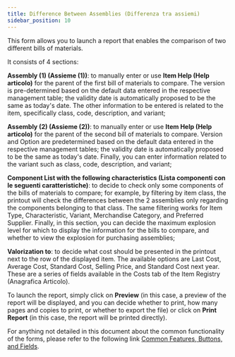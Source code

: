 ```yaml
---
title: Difference Between Assemblies (Differenza tra assiemi)
sidebar_position: 10
---
```


This form allows you to launch a report that enables the comparison of two different bills of materials.

It consists of 4 sections:

**Assembly (1) (Assieme (1))**: to manually enter or use **Item Help (Help articolo)** for the parent of the first bill of materials to compare. The version is pre-determined based on the default data entered in the respective management table; the validity date is automatically proposed to be the same as today's date. The other information to be entered is related to the item, specifically class, code, description, and variant;

**Assembly (2) (Assieme (2))**: to manually enter or use **Item Help (Help articolo)** for the parent of the second bill of materials to compare. Version and Option are predetermined based on the default data entered in the respective management tables; the validity date is automatically proposed to be the same as today's date. Finally, you can enter information related to the variant such as class, code, description, and variant;

**Component List with the following characteristics (Lista componenti con le seguenti caratteristiche)**: to decide to check only some components of the bills of materials to compare; for example, by filtering by item class, the printout will check the differences between the 2 assemblies only regarding the components belonging to that class. The same filtering works for Item Type, Characteristic, Variant, Merchandise Category, and Preferred Supplier. Finally, in this section, you can decide the maximum explosion level for which to display the information for the bills to compare, and whether to view the explosion for purchasing assemblies;

**Valorization to**: to decide what cost should be presented in the printout next to the row of the displayed item. The available options are Last Cost, Average Cost, Standard Cost, Selling Price, and Standard Cost next year. These are a series of fields available in the Costs tab of the Item Registry (Anagrafica Articolo).

To launch the report, simply click on **Preview** (in this case, a preview of the report will be displayed, and you can decide whether to print, how many pages and copies to print, or whether to export the file) or click on **Print Report** (in this case, the report will be printed directly).

For anything not detailed in this document about the common functionality of the forms, please refer to the following link [Common Features, Buttons, and Fields](/docs/guide/common).